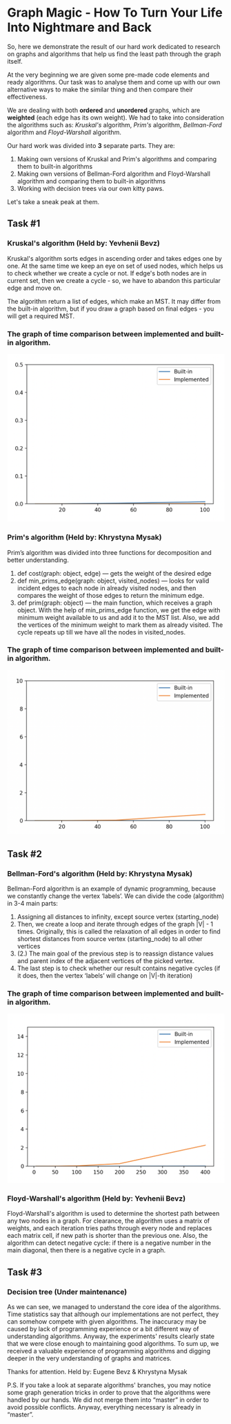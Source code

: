 # Graph Magic - How To Turn Your Life Into Nightmare and Back
So, here we demonstrate the result of our hard work dedicated to research on graphs and
algorithms that help us find the least path through the graph itself.

At the very beginning we are given some pre-made code elements and ready algorithms.
Our task was to analyse them and come up with our own alternative ways to make
the similar thing and then compare their effectiveness.

We are dealing with both __ordered__ and __unordered__ graphs, which are __weighted__
(each edge has its own weight). We had to take into consideration the algorithms such
as: _Kruskal's_ algorithm, _Prim's_ algorithm, _Bellman-Ford_ algorithm and
_Floyd-Warshall_ algorithm.

Our hard work was divided into __3__ separate parts. They are:
1. Making own versions of Kruskal and Prim's algorithms and comparing them to
built-in algorithms
2. Making own versions of Bellman-Ford algorithm and
Floyd-Warshall algorithm and comparing them to
built-in algorithms
3. Working with decision trees via our own kitty paws.

Let's take a sneak peak at them.

## Task #1
### Kruskal's algorithm (Held by: Yevhenii Bevz)
Kruskal's algorithm sorts edges in ascending order and takes edges one by one. At the same time we keep an eye on set of
used nodes, which helps us to check whether we create a cycle or not. If edge's both nodes are in current set, then we
create a cycle - so, we have to abandon this particular edge and move on.

The algorithm return a list of edges, which make an MST. It may differ from the built-in algorithm, but if you draw a
graph based on final edges - you will get a required MST.
### The graph of time comparison between implemented and built-in algorithm.
![Here is the illustration](graph_kruskal.jpg)

### Prim's algorithm (Held by: Khrystyna Mysak)
Prim’s algorithm was divided into three functions for decomposition and better understanding. 

 1. def cost(graph: object, edge) — gets the weight of the desired edge
 2. def min_prims_edge(graph: object, visited_nodes) — looks for valid incident edges to each node in already visited nodes,
and then compares the weight of those edges to return the minimum edge.
 3. def prim(graph: object) — the main function, which receives a graph object. With the help of min_prims_edge function, 
we get the edge with minimum weight available to us and add it to the MST list. Also, we add the vertices of the minimum
weight to mark them as already visited. The cycle repeats up till we have all the nodes in visited_nodes.
### The graph of time comparison between implemented and built-in algorithm.
![Here is the illustration](graph_prim.jpg)


## Task #2
### Bellman-Ford's algorithm (Held by: Khrystyna Mysak)
Bellman-Ford algorithm is an example of dynamic programming, because we constantly change the vertex ‘labels’.
We can divide the code (algorithm) in 3-4 main parts:
 1. Assigning all distances to infinity, except source vertex (starting_node)
 2. Then, we create a loop and iterate through edges of the graph |V| - 1 times. Originally, this is called the relaxation
of all edges in order to find shortest distances from source vertex (starting_node) to all other vertices
 3. (2.) The main goal of the previous step is to reassign distance values and parent index of the adjacent vertices of the picked vertex.
 4. The last step is to check whether our result contains negative cycles (if it does, then the vertex ‘labels’ will change on |V|-th iteration)
 ### The graph of time comparison between implemented and built-in algorithm.
 ![Here is the illustration](graph_bellman.jpg)

### Floyd-Warshall's algorithm (Held by: Yevhenii Bevz)
Floyd-Warshall's algorithm is used to determine the shortest path between any two nodes in a graph. For clearance, the
algorithm uses a matrix of weights, and each iteration tries paths through every node and replaces each matrix cell, if new
path is shorter than the previous one. Also, the algorithm can detect negative cycle: if there is a negative number in the
main diagonal, then there is a negative cycle in a graph.

## Task #3
### Decision tree (Under maintenance)

As we can see, we managed to understand the core idea of the algorithms. Time statistics say that although our implementations are not perfect, they can somehow compete with given algorithms.
The inaccuracy may be caused by lack of programming experience or a bit different way of understanding algorithms. Anyway, the experiments' results clearly state that we were close enough to maintaining good algorithms.
To sum up, we received a valuable experience of programming algorithms and digging deeper in the very understanding of graphs and matrices.

Thanks for attention.
Held by: Eugene Bevz & Khrystyna Mysak



P.S.
If you take a look at separate algorithms' branches, you may notice some graph generation tricks in order to prove that the algorithms were handled by
our hands. We did not merge them into “master” in order to avoid possible conflicts. Anyway, everything necessary is already in “master”.
